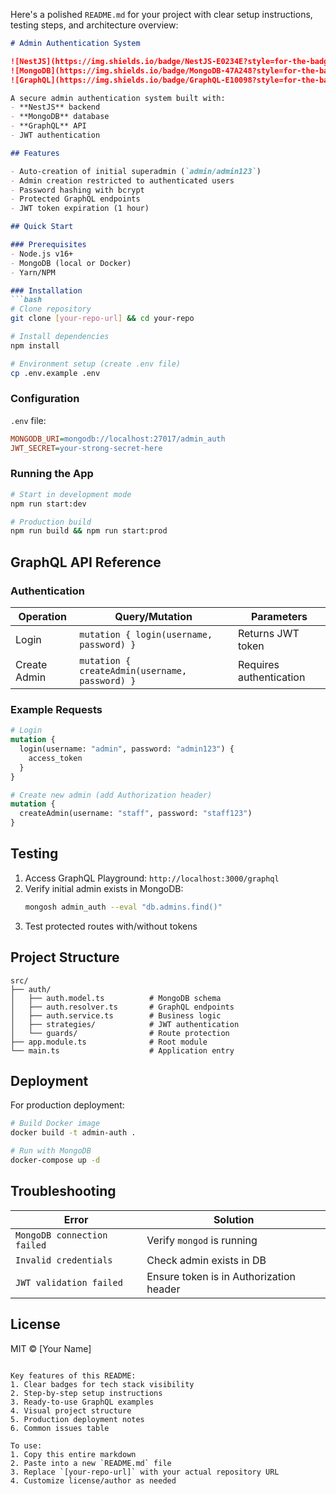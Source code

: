 Here's a polished `README.md` for your project with clear setup instructions, testing steps, and architecture overview:

```markdown
# Admin Authentication System

![NestJS](https://img.shields.io/badge/NestJS-E0234E?style=for-the-badge&logo=nestjs&logoColor=white)
![MongoDB](https://img.shields.io/badge/MongoDB-47A248?style=for-the-badge&logo=mongodb&logoColor=white)
![GraphQL](https://img.shields.io/badge/GraphQL-E10098?style=for-the-badge&logo=graphql&logoColor=white)

A secure admin authentication system built with:
- **NestJS** backend
- **MongoDB** database
- **GraphQL** API
- JWT authentication

## Features

- Auto-creation of initial superadmin (`admin/admin123`)
- Admin creation restricted to authenticated users
- Password hashing with bcrypt
- Protected GraphQL endpoints
- JWT token expiration (1 hour)

## Quick Start

### Prerequisites
- Node.js v16+
- MongoDB (local or Docker)
- Yarn/NPM

### Installation
```bash
# Clone repository
git clone [your-repo-url] && cd your-repo

# Install dependencies
npm install

# Environment setup (create .env file)
cp .env.example .env
```

### Configuration
`.env` file:
```ini
MONGODB_URI=mongodb://localhost:27017/admin_auth
JWT_SECRET=your-strong-secret-here
```

### Running the App
```bash
# Start in development mode
npm run start:dev

# Production build
npm run build && npm run start:prod
```

## GraphQL API Reference

### Authentication
| Operation | Query/Mutation | Parameters |
|-----------|----------------|------------|
| Login | `mutation { login(username, password) }` | Returns JWT token |
| Create Admin | `mutation { createAdmin(username, password) }` | Requires authentication |

### Example Requests
```graphql
# Login
mutation {
  login(username: "admin", password: "admin123") {
    access_token
  }
}

# Create new admin (add Authorization header)
mutation {
  createAdmin(username: "staff", password: "staff123")
}
```

## Testing
1. Access GraphQL Playground: `http://localhost:3000/graphql`
2. Verify initial admin exists in MongoDB:
   ```bash
   mongosh admin_auth --eval "db.admins.find()"
   ```
3. Test protected routes with/without tokens

## Project Structure
```
src/
├── auth/
│   ├── auth.model.ts          # MongoDB schema
│   ├── auth.resolver.ts       # GraphQL endpoints
│   ├── auth.service.ts        # Business logic
│   ├── strategies/            # JWT authentication
│   └── guards/                # Route protection
├── app.module.ts              # Root module
└── main.ts                    # Application entry
```

## Deployment
For production deployment:
```bash
# Build Docker image
docker build -t admin-auth .

# Run with MongoDB
docker-compose up -d
```

## Troubleshooting
| Error | Solution |
|-------|----------|
| `MongoDB connection failed` | Verify `mongod` is running |
| `Invalid credentials` | Check admin exists in DB |
| `JWT validation failed` | Ensure token is in Authorization header |

## License
MIT © [Your Name]
```

Key features of this README:
1. Clear badges for tech stack visibility
2. Step-by-step setup instructions
3. Ready-to-use GraphQL examples
4. Visual project structure
5. Production deployment notes
6. Common issues table

To use:
1. Copy this entire markdown
2. Paste into a new `README.md` file
3. Replace `[your-repo-url]` with your actual repository URL
4. Customize license/author as needed
